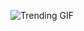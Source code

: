 
<!-- GIF_SECTION -->
![Trending GIF](https://media2.giphy.com/media/v1.Y2lkPThiYjIxNzcyeXpmbGx5Z2J2Z3lkN2prdzAwYXJjcnV3ZzVyNHB6eHI4Z2h6aTcwayZlcD12MV9naWZzX3NlYXJjaCZjdD1n/S9RnJWRWoiRZlHgaHa/giphy.gif)
<!-- END_GIF_SECTION -->
